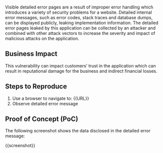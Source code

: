 Visible detailed error pages are a result of improper error handling which introduces a variety of security problems for a website. Detailed internal error messages, such as error codes, stack traces and database dumps, can be displayed publicly, leaking implementation information. The detailed error pages leaked by this application can be collected by an attacker and combined with other attack vectors to increase the severity and impact of malicious attacks on the application.

## Business Impact

This vulnerability can impact customers’ trust in the application which can result in reputational damage for the business and indirect financial losses.

## Steps to Reproduce

1. Use a browser to navigate to: {{URL}}
1. Observe detailed error message

## Proof of Concept (PoC)

The following screenshot shows the data disclosed in the detailed error message:

{{screenshot}}
